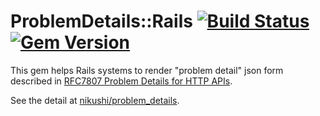 # ProblemDetails::Rails [![Build Status](https://travis-ci.org/nikushi/problem_details.svg?branch=master)](https://travis-ci.org/nikushi/problem_details) [![Gem Version](https://badge.fury.io/rb/problem_details.svg)](https://badge.fury.io/rb/problem_details)

This gem helps Rails systems to render "problem detail" json form described in [RFC7807 Problem Details for HTTP APIs](https://tools.ietf.org/html/rfc7807).

See the detail at [nikushi/problem_details](https://github.com/nikushi/problem_details).
